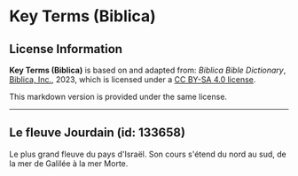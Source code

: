 # Key Terms (Biblica)

## License Information

**Key Terms (Biblica)** is based on and adapted from: _Biblica Bible Dictionary_, [Biblica, Inc.](https://www.biblica.com/), 2023, which is licensed under a [CC BY-SA 4.0 license](https://creativecommons.org/licenses/by-sa/4.0/legalcode.en).

This markdown version is provided under the same license.



--------------------------------

## Le fleuve Jourdain (id: 133658)

Le plus grand fleuve du pays d'Israël. Son cours s'étend du nord au sud, de la mer de Galilée à la mer Morte.


